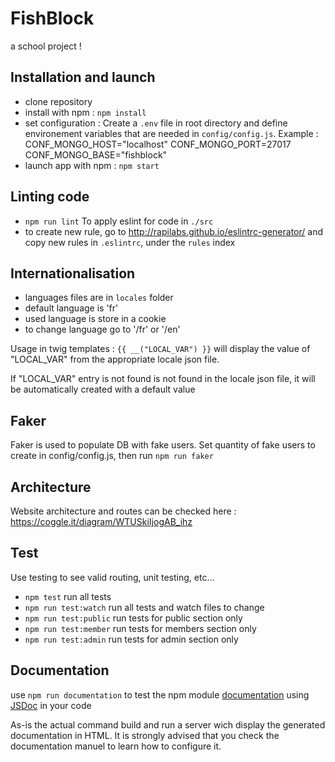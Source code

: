 # FishBlock

a school project !

## Installation and launch

- clone repository
- install with npm : `npm install`
- set configuration : Create a `.env` file in root directory and define environement variables that are needed in `config/config.js`. Example :
CONF_MONGO_HOST="localhost"
CONF_MONGO_PORT=27017
CONF_MONGO_BASE="fishblock"
- launch app with npm : `npm start`

## Linting code

- `npm run lint` To apply eslint for code in `./src`
- to create new rule, go to http://rapilabs.github.io/eslintrc-generator/ and copy new rules in `.eslintrc`, under the `rules` index

## Internationalisation

- languages files are in `locales` folder
- default language is 'fr'
- used language is store in a cookie
- to change language go to '/fr' or '/en'

Usage in twig templates :
`{{ __("LOCAL_VAR") }}` will display the value of "LOCAL_VAR" from the appropriate locale json file.

If "LOCAL_VAR" entry is not found is not found in the locale json file, it will be automatically created with a default value

## Faker

Faker is used to populate DB with fake users.
Set quantity of fake users to create in config/config.js, then run `npm run faker`

## Architecture

Website architecture and routes can be checked here : https://coggle.it/diagram/WTUSkiIjogAB_ihz

## Test
Use testing to see valid routing, unit testing, etc...
- `npm test` run all tests
- `npm run test:watch` run all tests and watch files to change
- `npm run test:public` run tests for public section only
- `npm run test:member` run tests for members section only
- `npm run test:admin` run tests for admin section only

## Documentation

use `npm run documentation` to test the npm module [documentation](https://www.npmjs.com/package/documentation) using [JSDoc](http://usejsdoc.org/) in your code

As-is the actual command build and run a server wich display the generated documentation in HTML. It is strongly advised that you check the documentation manuel to learn how to configure it.
